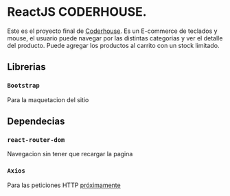 # ReactJS CODERHOUSE.

Este es el proyecto final de [Coderhouse](https://www.coderhouse.com/). Es un E-commerce de teclados y mouse, el usuario puede navegar por las distintas categorias y ver el detalle del producto. Puede agregar los productos al carrito con un stock limitado.



## Librerias 
### `Bootstrap`
Para la maquetacion del sitio


## Dependecias
### `react-router-dom`
Navegacion sin tener que recargar la pagina
### `Axios`
Para las peticiones HTTP [próximamente](https://www.npmjs.com/package/axios)